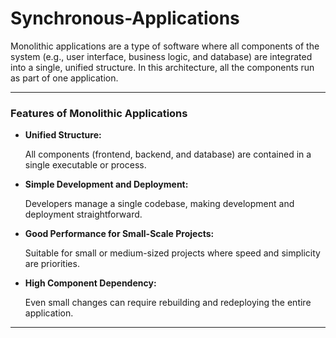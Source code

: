 # Synchronous-Applications

Monolithic applications are a type of software where all components of the system (e.g., user interface, business logic, and database) are integrated into a single, unified structure. In this architecture, all the components run as part of one application.

---

### Features of Monolithic Applications

- **Unified Structure:**
    
    All components (frontend, backend, and database) are contained in a single executable or process.
    
- **Simple Development and Deployment:**
    
    Developers manage a single codebase, making development and deployment straightforward.
    
- **Good Performance for Small-Scale Projects:**
    
    Suitable for small or medium-sized projects where speed and simplicity are priorities.
    
- **High Component Dependency:**
    
    Even small changes can require rebuilding and redeploying the entire application.
    

---

